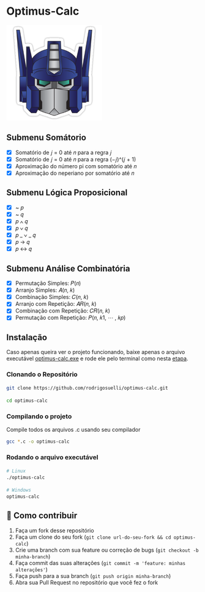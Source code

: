 # Optimus-Calc

<img width="250px" height="250px" src="./.github/optimus-prime.png" alt="optimus-prime">

## Submenu Somátorio

- [x] Somatório de 𝑗 = 0 até 𝑛 para a regra 𝑗
- [x] Somatório de 𝑗 = 0 até 𝑛 para a regra (−𝑗)^(𝑗 + 1)
- [x] Aproximação do número pi com somatório até 𝑛
- [x] Aproximação do neperiano por somatório até 𝑛

## Submenu Lógica Proposicional

- [x] ~ 𝑝
- [x] ~ 𝑞
- [x] 𝑝 ∧ 𝑞
- [x] 𝑝 ∨ 𝑞
- [x] 𝑝 _ ∨ _ 𝑞
- [x] 𝑝 → 𝑞
- [x] 𝑝 ↔ 𝑞

## Submenu Análise Combinatória

- [x] Permutação Simples: 𝑃(𝑛)
- [x] Arranjo Simples: 𝐴(𝑛, 𝑘)
- [x] Combinação Simples: 𝐶(𝑛, 𝑘)
- [x] Arranjo com Repetição: 𝐴𝑅(𝑛, 𝑘)
- [x] Combinação com Repetição: 𝐶𝑅(𝑛, 𝑘)
- [x] Permutação com Repetição: 𝑃(𝑛, 𝑘1, ⋯ , 𝑘𝑝)

## Instalação

Caso apenas queira ver o projeto funcionando, baixe apenas o arquivo executável [optimus-calc.exe](https://github.com/rodrigosuelli/optimus-calc/raw/master/optimus-calc.exe) e rode ele pelo terminal como nesta [etapa](#rodando-o-arquivo-executável).

### Clonando o Repositório

```bash
git clone https://github.com/rodrigosuelli/optimus-calc.git

cd optimus-calc
```

### Compilando o projeto

Compile todos os arquivos .c usando seu compilador

```bash
gcc *.c -o optimus-calc
```

### Rodando o arquivo executável

```bash
# Linux
./optimus-calc

# Windows
optimus-calc
```

## 🤔 Como contribuir

1. Faça um fork desse repositório
2. Faça um clone do seu fork (`git clone url-do-seu-fork && cd optimus-calc`)
3. Crie uma branch com sua feature ou correção de bugs (`git checkout -b minha-branch`)
4. Faça commit das suas alterações (`git commit -m 'feature: minhas alterações'`)
5. Faça push para a sua branch (`git push origin minha-branch`)
6. Abra sua Pull Request no repositório que você fez o fork
